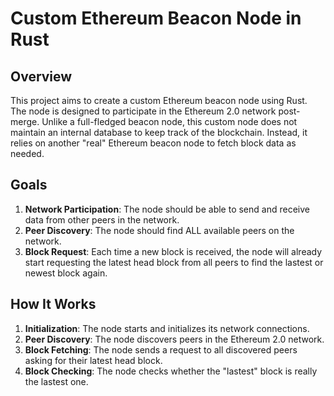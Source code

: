 # Custom Ethereum Beacon Node in Rust

## Overview

This project aims to create a custom Ethereum beacon node using Rust. The node is designed to participate in the Ethereum 2.0 network post-merge. Unlike a full-fledged beacon node, this custom node does not maintain an internal database to keep track of the blockchain. Instead, it relies on another "real" Ethereum beacon node to fetch block data as needed.

## Goals

1. **Network Participation**: The node should be able to send and receive data from other peers in the network.
2. **Peer Discovery**: The node should find ALL available peers on the network.
3. **Block Request**: Each time a new block is received, the node will already start requesting the latest head block from all peers to find the lastest or newest block again.

## How It Works

1. **Initialization**: The node starts and initializes its network connections.
2. **Peer Discovery**: The node discovers peers in the Ethereum 2.0 network.
3. **Block Fetching**: The node sends a request to all discovered peers asking for their latest head block.
4. **Block Checking**: The node checks whether the "lastest" block is really the lastest one.
